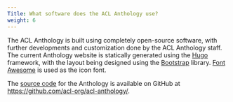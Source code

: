```yaml
---
Title: What software does the ACL Anthology use?
weight: 6
---
```


The ACL Anthology is built using completely open-source software, with further
developments and customization done by the ACL Anthology staff.  The current
Anthology website is statically generated using the [Hugo](https://gohugo.io/)
framework, with the layout being designed using the
[Bootstrap](https://getbootstrap.com/) library.  [Font
Awesome](https://fontawesome.com/) is used as the icon font.

The [source code](https://github.com/acl-org/acl-anthology/) for the Anthology
is available on GitHub at <https://github.com/acl-org/acl-anthology/>.
